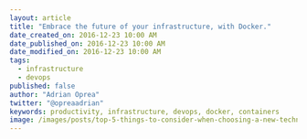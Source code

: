 ```yaml
---
layout: article
title: "Embrace the future of your infrastructure, with Docker."
date_created_on: 2016-12-23 10:00 AM
date_published_on: 2016-12-23 10:00 AM
date_modified_on: 2016-12-23 10:00 AM
tags:
  - infrastructure
  - devops
published: false
author: "Adrian Oprea"
twitter: "@opreaadrian"
keywords: productivity, infrastructure, devops, docker, containers
image: /images/posts/top-5-things-to-consider-when-choosing-a-new-technology/post.jpg
---
```


